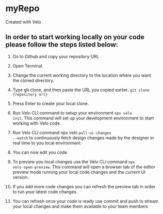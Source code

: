 # myRepo
Created with Velo

## In order to start working locally on your code please follow the steps listed below:

1. Go to Github and copy your repository URL

2. Open Terminal.

3. Change the current working directory to the location where you want the cloned directory.

4. Type git clone, and then paste the URL you copied earlier. <code>git clone {repository url}</code>

5. Press Enter to create your local clone.

6. Run Velo CLI command to setup your environment <code>npx velo init</code>. This command will set up your development environment to start working with Velo code.

7. Run Velo CLI command npx velo <code>pull-ui-changes --watch</code> to continuously fetch design changes made by the designer in real time to you local environment

8. You can now edit you code

9. To preview you local changes use the Velo CLI command <code>npx velo open-preview</code>. This command will open a browser tab of the editor preview mode running your local code changes and the current UI version. 

10. If you add more code changes you can refresh the preview tab in order to run your latest code changes.

11. You can refresh once your code is ready use commit and push to stream your local changes and make them available to your team members
